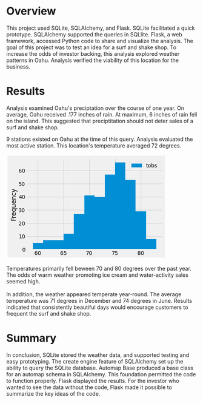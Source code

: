 # Overview
This project used SQLite, SQLAlchemy, and Flask. SQLite facilitated a quick prototype. SQLAlchemy supported the queries in SQLlite. Flask, a web framework, accessed Python code to share and visualize the analysis. The goal of this project was to test an idea for a surf and shake shop. To increase the odds of investor backing, this analysis explored weather patterns in Oahu. Analysis verified the viability of this location for the business.
# Results
Analysis examined Oahu's preciptation over the course of one year. On average, Oahu received .177 inches of rain. At maximum, 6 inches of rain fell on the island. This suggested that preciptitation should not deter sales of a surf and shake shop.

9 stations existed on Oahu at the time of this query. Analysis evaluated the most active station. This location's temperature averaged 72 degrees. 
\
\
!["Histogram_Surfs_Up_Temp_Analysis.PNG"](https://github.com/dagibbins186/Surfs_Up/blob/main/Surfs_Up/Histogram_Surfs_Up_Temp_Analysis.PNG)
\
\
Temperatures primarily fell beween 70 and 80 degrees over the past year. The odds of warm weather promoting ice cream and water-activity sales seemed high.
\
\
In addition, the weather appeared temperate year-round. The average temperature was 71 degrees in December and 74 degrees in June. Results indicated that consistently beautiful days would encourage customers to frequent the surf and shake shop.
# Summary
In conclusion, SQLite stored the weather data, and supported testing and easy prototyping. The create engine feature of SQLAlchemy set up the ability to query the SQLite database. Automap Base produced a base class for an automap schema in SQLAlchemy. This foundation permitted the code to function properly. Flask displayed the results. For the investor who wanted to see the data without the code, Flask made it possible to summarize the key ideas of the code.
